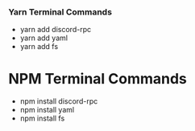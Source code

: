 ### Yarn Terminal Commands
- yarn add discord-rpc
- yarn add yaml
- yarn add fs

# NPM Terminal Commands
- npm install discord-rpc
- npm install yaml
- npm install fs
